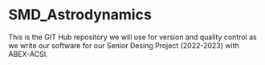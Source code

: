 # SMD_Astrodynamics
This is the GIT Hub repository we will use for version and quality control as we write our software for our Senior Desing Project (2022-2023) with ABEX-ACSI. 
